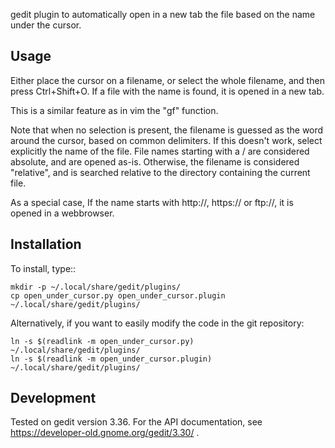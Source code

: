 gedit plugin to automatically open in a new tab the file based on the name under the cursor.

Usage
-----

Either place the cursor on a filename, or select the whole filename, and then
press Ctrl+Shift+O. If a file with the name is found, it is opened in a new tab.

This is a similar feature as in vim the "gf" function.

Note that when no selection is present, the filename is guessed as the word
around the cursor, based on common delimiters. If this doesn't work, select
explicitly the name of the file.
File names starting with a / are considered absolute, and are opened as-is. Otherwise,
the filename is considered "relative", and is searched relative to the directory
containing the current file.

As a special case, If the name starts with http://, https:// or ftp://, it is
opened in a webbrowser.

Installation
------------
To install, type::

    mkdir -p ~/.local/share/gedit/plugins/
    cp open_under_cursor.py open_under_cursor.plugin ~/.local/share/gedit/plugins/
    
Alternatively, if you want to easily modify the code in the git repository:

    ln -s $(readlink -m open_under_cursor.py) ~/.local/share/gedit/plugins/
    ln -s $(readlink -m open_under_cursor.plugin) ~/.local/share/gedit/plugins/

Development
-----------
Tested on gedit version 3.36.
For the API documentation, see https://developer-old.gnome.org/gedit/3.30/ .

